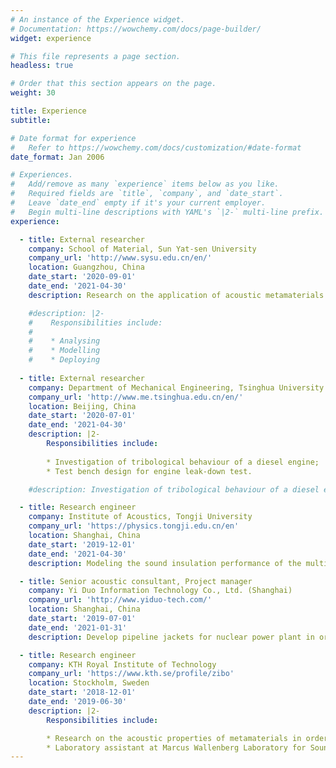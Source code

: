 ```yaml
---
# An instance of the Experience widget.
# Documentation: https://wowchemy.com/docs/page-builder/
widget: experience

# This file represents a page section.
headless: true

# Order that this section appears on the page.
weight: 30

title: Experience
subtitle:

# Date format for experience
#   Refer to https://wowchemy.com/docs/customization/#date-format
date_format: Jan 2006

# Experiences.
#   Add/remove as many `experience` items below as you like.
#   Required fields are `title`, `company`, and `date_start`.
#   Leave `date_end` empty if it's your current employer.
#   Begin multi-line descriptions with YAML's `|2-` multi-line prefix.
experience:

  - title: External researcher
    company: School of Material, Sun Yat-sen University
    company_url: 'http://www.sysu.edu.cn/en/'
    location: Guangzhou, China
    date_start: '2020-09-01'
    date_end: '2021-04-30'
    description: Research on the application of acoustic metamaterials.

    #description: |2-
    #    Responsibilities include:
    #    
    #    * Analysing
    #    * Modelling
    #    * Deploying
        
  - title: External researcher
    company: Department of Mechanical Engineering, Tsinghua University
    company_url: 'http://www.me.tsinghua.edu.cn/en/'
    location: Beijing, China
    date_start: '2020-07-01'
    date_end: '2021-04-30'
    description: |2-
        Responsibilities include:
        
        * Investigation of tribological behaviour of a diesel engine;
        * Test bench design for engine leak-down test.

    #description: Investigation of tribological behaviour of a diesel engine and engine sealing project.

  - title: Research engineer
    company: Institute of Acoustics, Tongji University
    company_url: 'https://physics.tongji.edu.cn/en'
    location: Shanghai, China
    date_start: '2019-12-01'
    date_end: '2021-04-30'
    description: Modeling the sound insulation performance of the multilayer systems.

  - title: Senior acoustic consultant, Project manager
    company: Yi Duo Information Technology Co., Ltd. (Shanghai)
    company_url: 'http://www.yiduo-tech.com/'
    location: Shanghai, China
    date_start: '2019-07-01'
    date_end: '2021-01-31'
    description: Develop pipeline jackets for nuclear power plant in order to achieve integrated function of thermal insulation and noise reduction as a part of the National Major Project Research of China.

  - title: Research engineer
    company: KTH Royal Institute of Technology
    company_url: 'https://www.kth.se/profile/zibo'
    location: Stockholm, Sweden
    date_start: '2018-12-01'
    date_end: '2019-06-30'
    description: |2-
        Responsibilities include:

        * Research on the acoustic properties of metamaterials in order to develop the associated applications for sound insulation engineering; 
        * Laboratory assistant at Marcus Wallenberg Laboratory for Sound and Vibration Research(MWL).
---
```

